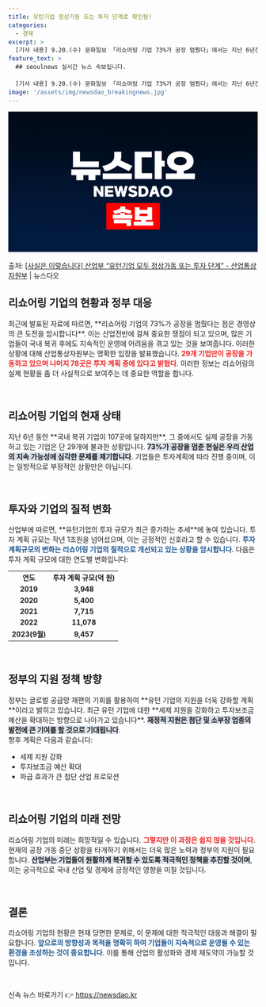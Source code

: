 ```yaml
---
title: 유턴기업 정상가동 또는 투자 단계로 확인됨!
categories:
  - 경제
excerpt: >
  [기사 내용] 9.20.(수) 문화일보 「리쇼어링 기업 73%가 공장 멈췄다」에서는 지난 6년간 국내복귀기업…
feature_text: >
  ## seoulnews 실시간 뉴스 속보입니다.

  [기사 내용] 9.20.(수) 문화일보 「리쇼어링 기업 73%가 공장 멈췄다」에서는 지난 6년간 국내복귀기업…
image: '/assets/img/newsdao_breakingnews.jpg'
---
```


![뉴스다오 속보](/assets/img/newsdao_breakingnews.jpg)

<p>출처: <a href="https://newsdao.kr/2023" rel="dofollow">[사실은 이렇습니다] 산업부 “유턴기업 모두 정상가동 또는 투자 단계” - 산업통상자원부</a> | 뉴스다오</p>

<h2 data-ke-size="size26">리쇼어링 기업의 현황과 정부 대응</h2>

<p data-ke-size="size16">최근에 발표된 자료에 따르면, **리쇼어링 기업의 73%가 공장을 멈췄다는 점은 경영상의 큰 도전을 암시합니다**. 이는 산업전반에 걸쳐 중요한 쟁점이 되고 있으며, 많은 기업들이 국내 복귀 후에도 지속적인 운영에 어려움을 겪고 있는 것을 보여줍니다. 이러한 상황에 대해 산업통상자원부는 명확한 입장을 발표했습니다. <b><span style="color: #ee2323;">29개 기업만이 공장을 가동하고 있으며 나머지 78곳은 투자 계획 중에 있다고 밝혔다</span></b>. 이러한 정보는 리쇼어링의 실제 현황을 좀 더 사실적으로 보여주는 데 중요한 역할을 합니다.</p>

<p data-ke-size="size16">&nbsp;</p>

<h2 data-ke-size="size26">리쇼어링 기업의 현재 상태</h2>

<p data-ke-size="size16">지난 6년 동안 **국내 복귀 기업이 107곳에 달하지만**, 그 중에서도 실제 공장을 가동하고 있는 기업은 단 29개에 불과한 상황입니다. <b><span style="background-color: #21538527;">73%가 공장을 멈춘 현실은 우리 산업의 지속 가능성에 심각한 문제를 제기합니다</span></b>. 기업들은 투자계획에 따라 진행 중이며, 이는 일방적으로 부정적인 상황만은 아닙니다.</p>

<p data-ke-size="size16">&nbsp;</p>

<h2 data-ke-size="size26">투자와 기업의 질적 변화</h2>

<p data-ke-size="size16">산업부에 따르면, **유턴기업의 투자 규모가 최근 증가하는 추세**에 놓여 있습니다. 투자 계획 규모는 작년 1조원을 넘어섰으며, 이는 긍정적인 신호라고 할 수 있습니다. <b><span style="color: #1a5490;">투자계획규모의 변화는 리쇼어링 기업의 질적으로 개선되고 있는 상황을 암시합니다</span></b>. 다음은 투자 계획 규모에 대한 연도별 변화입니다:</p>

<table>
<tr>
    <td style="text-align: center; height: 17px;"><b>연도</b></td>
    <td style="text-align: center; height: 17px;"><b>투자 계획 규모(억 원)</b></td>
</tr>
<tr>
    <td style="text-align: center; height: 17px;"><b>2019</b></td>
    <td style="text-align: center; height: 17px;"><b>3,948</b></td>
</tr>
<tr>
    <td style="text-align: center; height: 17px;"><b>2020</b></td>
    <td style="text-align: center; height: 17px;"><b>5,400</b></td>
</tr>
<tr>
    <td style="text-align: center; height: 17px;"><b>2021</b></td>
    <td style="text-align: center; height: 17px;"><b>7,715</b></td>
</tr>
<tr>
    <td style="text-align: center; height: 17px;"><b>2022</b></td>
    <td style="text-align: center; height: 17px;"><b>11,078</b></td>
</tr>
<tr>
    <td style="text-align: center; height: 17px;"><b>2023(9월)</b></td>
    <td style="text-align: center; height: 17px;"><b>9,457</b></td>
</tr>
</table>

<p data-ke-size="size16">&nbsp;</p>

<h2 data-ke-size="size26">정부의 지원 정책 방향</h2>

<p data-ke-size="size16">정부는 글로벌 공급망 재편의 기회를 활용하여 **유턴 기업의 지원을 더욱 강화할 계획**이라고 밝히고 있습니다. 최근 유턴 기업에 대한 **세제 지원을 강화하고 투자보조금 예산을 확대하는 방향으로 나아가고 있습니다**. <b><span style="background-color: #21538527;">재정적 지원은 첨단 및 소부장 업종의 발전에 큰 기여를 할 것으로 기대됩니다</span></b>.<br>향후 계획은 다음과 같습니다:</p>

<ul>
    <li>세제 지원 강화</li>
    <li>투자보조금 예산 확대</li>
    <li>파급 효과가 큰 첨단 산업 프로모션</li>
</ul>

<p data-ke-size="size16">&nbsp;</p>

<h2 data-ke-size="size26">리쇼어링 기업의 미래 전망</h2>

<p data-ke-size="size16">리쇼어링 기업의 미래는 희망적일 수 있습니다. <b><span style="color: #ee2323;">그렇지만 이 과정은 쉽지 않을 것입니다</span></b>. 현재의 공장 가동 중단 상황을 타개하기 위해서는 더욱 많은 노력과 정부의 지원이 필요합니다. <b><span style="background-color: #21538527;">산업부는 기업들이 원활하게 복귀할 수 있도록 적극적인 정책을 추진할 것이며</span></b>, 이는 궁극적으로 국내 산업 및 경제에 긍정적인 영향을 미칠 것입니다.</p>

<p data-ke-size="size16">&nbsp;</p>

<h2 data-ke-size="size26">결론</h2>

<p data-ke-size="size16">리쇼어링 기업의 현황은 현재 당면한 문제로, 이 문제에 대한 적극적인 대응과 해결이 필요합니다. <b><span style="color: #1a5490;">앞으로의 방향성과 목적을 명확히 하여 기업들이 지속적으로 운영될 수 있는 환경을 조성하는 것이 중요합니다</span></b>. 이를 통해 산업의 활성화와 경제 재도약이 가능할 것입니다.</p>

<p data-ke-size="size16">&nbsp;</p> 

신속 뉴스 바로가기 👉 <a href="https://newsdao.kr" rel="dofollow">https://newsdao.kr</a>


